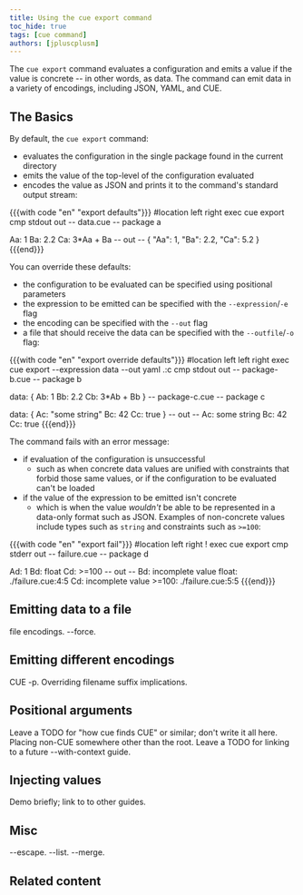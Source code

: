 ```yaml
---
title: Using the cue export command
toc_hide: true
tags: [cue command]
authors: [jpluscplusm]
---
```


The `cue export` command evaluates a configuration and emits a value if the
value is concrete -- in other words, as data. The command can emit data in a
variety of encodings, including JSON, YAML, and CUE.

## The Basics

By default, the `cue export` command:

- evaluates the configuration in the single package found in the current directory
- emits the value of the top-level of the configuration evaluated
- encodes the value as JSON and prints it to the command's standard output stream:

{{{with code "en" "export defaults"}}}
#location left right
exec cue export
cmp stdout out
-- data.cue --
package a

Aa: 1
Ba: 2.2
Ca: 3*Aa + Ba
-- out --
{
    "Aa": 1,
    "Ba": 2.2,
    "Ca": 5.2
}
{{{end}}}

You can override these defaults:
- the configuration to be evaluated can be specified using positional parameters
- the expression to be emitted can be specified with the `--expression`/`-e` flag
- the encoding can be specified with the `--out` flag
- a file that should receive the data can be specified with the `--outfile`/`-o` flag:

{{{with code "en" "export override defaults"}}}
#location left left right
exec cue export --expression data --out yaml .:c
cmp stdout out
-- package-b.cue --
package b

data: {
	Ab: 1
	Bb: 2.2
	Cb: 3*Ab + Bb
}
-- package-c.cue --
package c

data: {
	Ac: "some string"
	Bc: 42
	Cc: true
}
-- out --
Ac: some string
Bc: 42
Cc: true
{{{end}}}


The command fails with an error message:

- if evaluation of the configuration is unsuccessful
  - such as when concrete data values are unified with constraints that forbid
    those same values, or if the configuration to be evaluated can't be loaded
- if the value of the expression to be emitted isn't concrete
  - which is when the value *wouldn't* be able to be represented in a data-only
    format such as JSON. Examples of non-concrete values include types such as
    `string` and constraints such as `>=100`:

{{{with code "en" "export fail"}}}
#location left right
! exec cue export
cmp stderr out
-- failure.cue --
package d

Ad: 1
Bd: float
Cd: >=100
-- out --
Bd: incomplete value float:
    ./failure.cue:4:5
Cd: incomplete value >=100:
    ./failure.cue:5:5
{{{end}}}

## Emitting data to a file

file encodings.
--force.

## Emitting different encodings

CUE -p.
Overriding filename suffix implications.

## Positional arguments

Leave a TODO for "how cue finds CUE" or similar; don't write it all here.
Placing non-CUE somewhere other than the root.
Leave a TODO for linking to a future --with-context guide.

## Injecting values

Demo briefly; link to to other guides.

## Misc

--escape.
--list.
--merge.

## Related content
